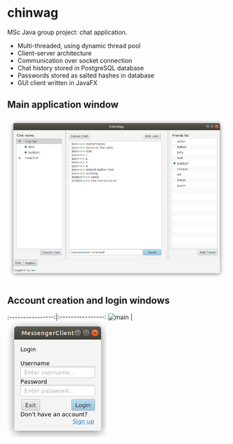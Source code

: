 # chinwag

MSc Java group project: chat application.

* Multi-threaded, using dynamic thread pool
* Client-server architecture
* Communication over socket connection
* Chat history stored in PostgreSQL database
* Passwords stored as salted hashes in database
* GUI client written in JavaFX

## Main application window

![main](images/Main.png)

## Account creation and login windows

:----------------:|:----------------:
![main](images/AccountCreation.png) | ![main](images/Login.png)
